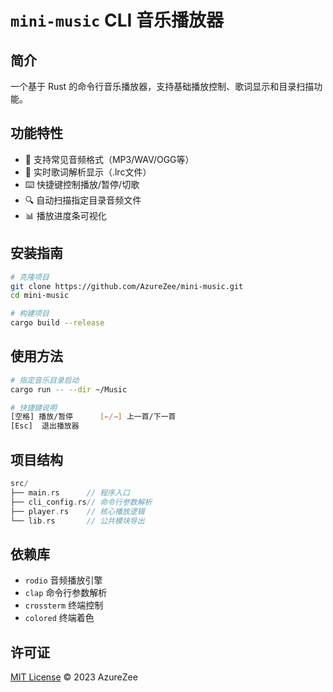 # `mini-music` CLI 音乐播放器

## 简介
一个基于 Rust 的命令行音乐播放器，支持基础播放控制、歌词显示和目录扫描功能。

## 功能特性
- 🎵 支持常见音频格式（MP3/WAV/OGG等）
- 📄 实时歌词解析显示（.lrc文件）
- ⌨️ 快捷键控制播放/暂停/切歌
- 🔍 自动扫描指定目录音频文件
- 📊 播放进度条可视化

## 安装指南
```bash
# 克隆项目
git clone https://github.com/AzureZee/mini-music.git
cd mini-music

# 构建项目
cargo build --release
```

## 使用方法
```bash
# 指定音乐目录启动
cargo run -- --dir ~/Music

# 快捷键说明
[空格] 播放/暂停      [←/→] 上一首/下一首
[Esc]  退出播放器
```

## 项目结构
```rust
src/
├── main.rs      // 程序入口
├── cli_config.rs// 命令行参数解析
├── player.rs    // 核心播放逻辑
└── lib.rs       // 公共模块导出
```

## 依赖库
- `rodio` 音频播放引擎
- `clap` 命令行参数解析
- `crossterm` 终端控制
- `colored` 终端着色

## 许可证
[MIT License](LICENSE) © 2023 AzureZee